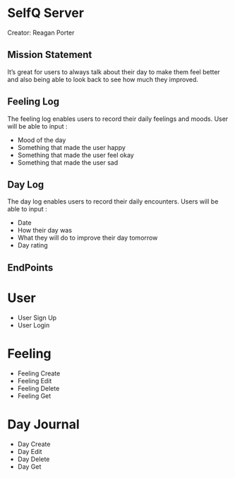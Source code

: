 # SelfQ Server

Creator: Reagan Porter

## Mission Statement

It’s great for users to always talk about their day to make them feel better and also being able to look back to see how much they improved.

## Feeling Log 

The feeling log enables users to record their daily feelings and moods. User will be able to input :

* Mood of the day 
* Something that made the user happy 
* Something that made the user feel okay 
* Something that made the user sad 

## Day Log 

The day log enables users to record their daily encounters. Users will be able to input :

* Date
* How their day was 
* What they will do to improve their day tomorrow
* Day rating

## EndPoints

# User

* User Sign Up
* User Login

# Feeling 

* Feeling Create
* Feeling Edit 
* Feeling Delete
* Feeling Get

# Day Journal

* Day Create
* Day Edit 
* Day Delete
* Day Get





